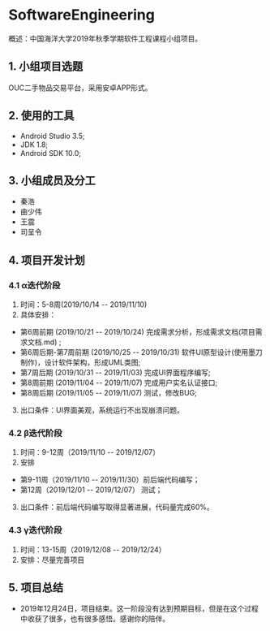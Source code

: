 # SoftwareEngineering
概述：中国海洋大学2019年秋季学期软件工程课程小组项目。

## 1. 小组项目选题
OUC二手物品交易平台，采用安卓APP形式。

## 2. 使用的工具
- Android Studio 3.5;
- JDK 1.8;
- Android SDK 10.0;

## 3. 小组成员及分工
- 秦浩
- 曲少伟
- 王震
- 司呈令

## 4. 项目开发计划
### 4.1 α迭代阶段
1. 时间：5-8周(2019/10/14 -- 2019/11/10)
2. 具体安排：
- 第6周前期 (2019/10/21 -- 2019/10/24) 完成需求分析，形成需求文档(项目需求文档.md) ;
- 第6周后期-第7周前期 (2019/10/25 -- 2019/10/31) 软件UI原型设计(使用墨刀制作)，设计软件架构，形成UML类图;
- 第7周后期 (2019/10/31 -- 2019/11/03) 完成UI界面程序编写;
- 第8周前期 (2019/11/04 -- 2019/11/07) 完成用户实名认证接口;
- 第8周后期 (2019/11/05 -- 2019/11/07) 测试，修改BUG;
3. 出口条件：UI界面美观，系统运行不出现崩溃问题。
### 4.2 β迭代阶段
1. 时间：9-12周（2019/11/10 -- 2019/12/07）
2. 安排
- 第9-11周（2019/11/10 -- 2019/11/30）前后端代码编写；
- 第12周（2019/12/01 -- 2019/12/07） 测试；
3. 出口条件：前后端代码编写取得显著进展，代码量完成60%。
### 4.3 γ迭代阶段
1. 时间：13-15周（2019/12/08 -- 2019/12/24）
2. 安排：尽量完善项目

## 5. 项目总结
- 2019年12月24日，项目结束。这一阶段没有达到预期目标，但是在这个过程中收获了很多，也有很多感悟。感谢你的陪伴。
